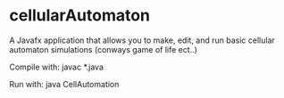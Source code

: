 # cellularAutomaton
A Javafx application that allows you to make, edit, and run basic cellular automaton simulations
(conways game of life ect..)

Compile with:
  javac *.java

Run with:
  java CellAutomation
